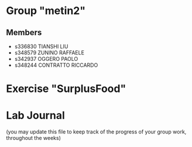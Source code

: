 # Group "metin2"

## Members

- s336830 TIANSHI LIU
- s348579 ZUNINO RAFFAELE
- s342937 OGGERO PAOLO
- s348244 CONTRATTO RICCARDO

# Exercise "SurplusFood"

# Lab Journal

(you may update this file to keep track of the progress of your group work, throughout the weeks)

